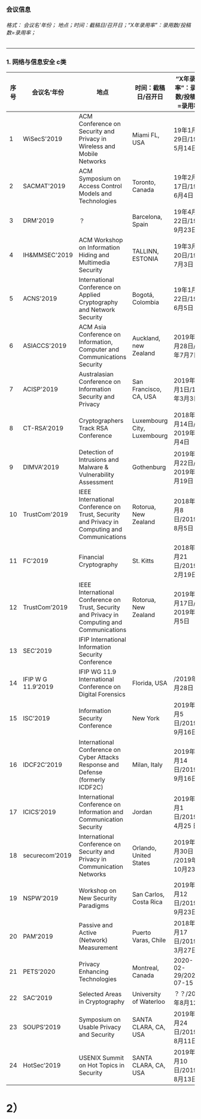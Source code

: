 ### 会议信息      

###### 格式：      会议名’年份； 地点；时间：截稿日/召开日；“X年录用率”：录用数/投稿数=录用率；    
---
### 1. 网络与信息安全  c类  
|序号| 会议名'年份 | 地点          | 时间：截稿日/召开日        | “X年录用率”：录用数/投稿数=录用率        |
| ------------- | ----------- |----------- |----------- |----------- |
|1|WiSecS'2019|ACM Conference on Security and Privacy in Wireless and Mobile Networks| Miami FL, USA| 19年1月29日/19年5月14日|“2019”：|
|2|SACMAT'2019|ACM Symposium on Access Control Models and Technologies |Toronto, Canada| 19年2月17日/19年6月4日|“2019”：|
|3|DRM'2019|？| Barcelona, Spain| 19年4月22日/19年9月23日|“2019”：|
|4|IH&MMSEC'2019|ACM Workshop on Information Hiding and Multimedia Security|TALLINN, ESTONIA| 19年3月20日/19年7月3日|“2019”：|
|5|ACNS'2019|International Conference on Applied Cryptography and Network Security| Bogotá, Colombia|19年1月22日/19年6月5日|“2019”|
|6|ASIACCS'2019|ACM Asia Conference on Information, Computer and Communications Security | Auckland, new Zealand |2019年1月28日/19年7月7日|“2019”：|
|7|ACISP'2019| Australasian Conference on Information Security and Privacy |San Francisco, CA, USA|2019年3月1日/19年3月3日|“2019”：|
|8|CT-RSA'2019| Cryptographers Track RSA Conference | Luxembourg City, Luxembourg | 2018年9月14日/ 2019年3月4日 |“2019”：|
|9|DIMVA'2019| Detection of Intrusions and Malware & Vulnerability Assessment|Gothenburg | 2019年2月22日/ 2019年6月19日 |“2019”：|“2019”：|
|10|TrustCom'2019| IEEE International Conference on Trust, Security and Privacy in Computing and Communications  | Rotorua, New Zealand  |2018年2月8日/2019年8月5日|“2019”：|
|11|FC'2019| Financial Cryptography | St. Kitts|2018年9月21日/2019年2月19日|“2019”：|
|12|TrustCom’2019| IEEE International Conference on Trust, Security and Privacy in Computing and Communications | Rotorua, New Zealand  | 2019年3月17日/ 2019年8月5日|“2019”：|
|13|SEC’2019| IFIP International Information Security Conference |  | |“2019”：|
|14|IFIP W G 11.9’2019| IFIP WG 11.9 International Conference on Digital Forensics | Florida, USA|/2019年1月28日 |“2019”：|
|15|ISC’2019| Information Security Conference  |New York| 2019年4月5日/2019年9月16日|“2019”：|
|16|IDCF2C’2019|International Conference on Cyber Attacks Response and Defense (formerly ICDF2C) |Milan, Italy |2019年4月14日/2019年9月16日 |“2019”：|
|17|ICICS’2019| International Conference on Information and Communication Security  | Jordan |2019年 3月1 日/2019年4月25 日|“2019”：|2019年4月25 日
|18|securecom’2019|International Conference on Security and Privacy in Communication Networks  | Orlando, United States |2019年4月30日 /2019年10月23日|“2019”：|
|19|NSPW’2019|Workshop on New Security Paradigms  | San Carlos, Costa Rica |2019年4月12日/2019年9月23日 |“2019”：|
|20|PAM’2019|Passive and Active (Network) Measurement | Puerto Varas, Chile | 2018年10月17日/2019年3月27日|“2019”：|
|21|PETS’2020|Privacy Enhancing Technologies | Montreal, Canada |2020-02-29/2020-07-15|“2019”：|
|22|SAC’2019| Selected Areas in Cryptography  |University of Waterloo  | ？？/2019年8月12日|“2019”：|
|23|SOUPS’2019|Symposium on Usable Privacy and Security  | SANTA CLARA, CA, USA |2019年5月24日/2019年8月11日 |“2019”：|
|24|HotSec’2019|USENIX Summit on Hot Topics in Security | SANTA CLARA, CA, USA | 2019年6月10日/2019年8月13日|“2019”：|


# 2）

